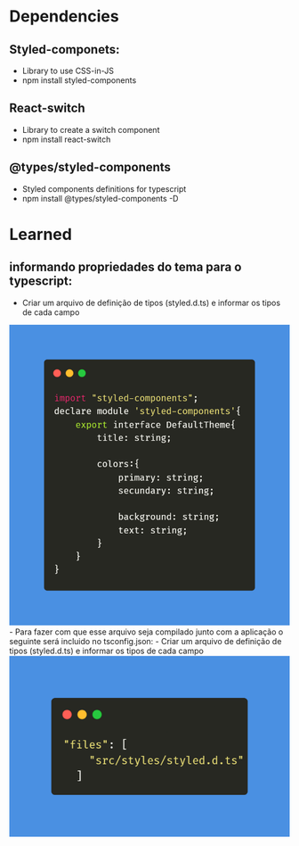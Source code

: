 # Dependencies

## Styled-componets:
 - Library to use CSS-in-JS
 - npm install styled-components

## React-switch
 - Library to create a switch component
 - npm install react-switch

 ## @types/styled-components
 - Styled components definitions for typescript
 - npm install @types/styled-components -D


 # Learned
 ## informando propriedades do tema para o typescript:
 - Criar um arquivo de definição de tipos (styled.d.ts) e informar os tipos de cada campo
 <img src='./src/screenshots/styled.d.png'>
 - Para fazer com que esse arquivo seja compilado junto com a aplicação o seguinte será incluido no tsconfig.json:
  - Criar um arquivo de definição de tipos (styled.d.ts) e informar os tipos de cada campo
 <img src='./src/screenshots/tsconfig.png'>


